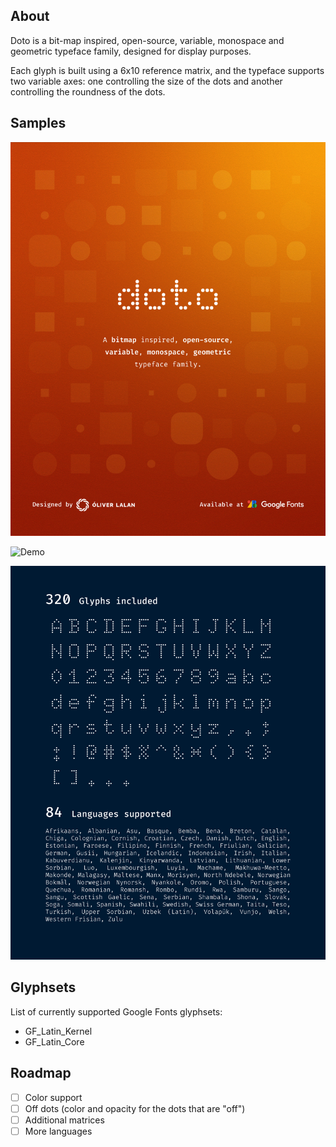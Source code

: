 ## About

Doto is a bit-map inspired, open-source, variable, monospace and geometric typeface family, designed for display purposes.

Each glyph is built using a 6x10 reference matrix, and the typeface supports two variable axes: one controlling the size of the dots and another controlling the roundness of the dots.

## Samples

![Cover](<documentation/samples/Doto - Cover.jpg>)

![Demo](<documentation/samples/Doto - Demo.gif>)

![Support](<documentation/samples/Doto - Support.jpg>)

## Glyphsets

List of currently supported Google Fonts glyphsets:
- GF_Latin_Kernel
- GF_Latin_Core

## Roadmap

 - [ ] Color support
 - [ ] Off dots (color and opacity for the dots that are "off")
 - [ ] Additional matrices
 - [ ] More languages
